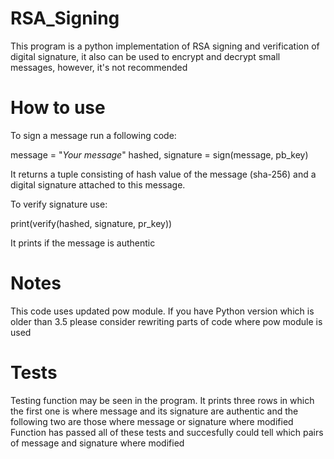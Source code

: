 # RSA_Signing

This program is a python implementation of RSA signing and verification of digital signature, it also can be used to encrypt and decrypt small messages, however, it's not recommended

# How to use
To sign a message run a following code:

message = "*Your message*"
hashed, signature = sign(message, pb_key)

It returns a tuple consisting of hash value of the message (sha-256) and a digital signature attached to this message.

To verify signature use:

print(verify(hashed, signature, pr_key))

It prints if the message is authentic

# Notes
This code uses updated pow module. If you have Python version which is older than 3.5 please consider rewriting parts of code where pow module is used

# Tests
Testing function may be seen in the program. It prints three rows in which the first one is where message and its signature are authentic and the following two are those where message or signature where modified
Function has passed all of these tests and succesfully could tell which pairs of message and signature where modified
